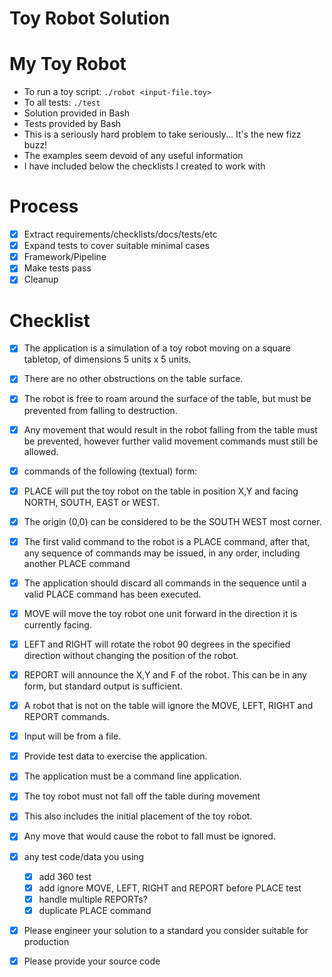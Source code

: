 Toy Robot Solution
==================

# My Toy Robot
- To run a toy script: ```./robot <input-file.toy>```
- To all tests: ```./test```
- Solution provided in Bash
- Tests provided by Bash
- This is a seriously hard problem to take seriously... It's the new fizz buzz!
- The examples seem devoid of any useful information
- I have included below the checklists I created to work with

# Process
- [x] Extract requirements/checklists/docs/tests/etc
- [x] Expand tests to cover suitable minimal cases
- [x] Framework/Pipeline
- [x] Make tests pass
- [x] Cleanup

# Checklist
- [x] The application is a simulation of a toy robot moving on a square tabletop, of dimensions 5 units x 5 units.
- [x] There are no other obstructions on the table surface.
- [x] The robot is free to roam around the surface of the table, but must be prevented from falling to destruction.
- [x] Any movement that would result in the robot falling from the table must be prevented, however further valid movement commands must still be allowed.

- [x] commands of the following (textual) form:
- [x] PLACE will put the toy robot on the table in position X,Y and facing NORTH, SOUTH, EAST or WEST.
- [x] The origin (0,0) can be considered to be the SOUTH WEST most corner.
- [x] The first valid command to the robot is a PLACE command, after that, any sequence of commands may be issued, in any order, including another PLACE command
- [x] The application should discard all commands in the sequence until a valid PLACE command has been executed.
- [x] MOVE will move the toy robot one unit forward in the direction it is currently facing.
- [x] LEFT and RIGHT will rotate the robot 90 degrees in the specified direction without changing the position of the robot.
- [x] REPORT will announce the X,Y and F of the robot. This can be in any form, but standard output is sufficient.

- [x] A robot that is not on the table will ignore the MOVE, LEFT, RIGHT and REPORT commands.
- [x] Input will be from a file.
- [x] Provide test data to exercise the application.
- [x] The application must be a command line application.

- [x] The toy robot must not fall off the table during movement
- [x] This also includes the initial placement of the toy robot.
- [x] Any move that would cause the robot to fall must be ignored.

- [x] any test code/data you using
  - [x] add 360 test
  - [x] add ignore MOVE, LEFT, RIGHT and REPORT before PLACE test
  - [x] handle multiple REPORTs?
  - [x] duplicate PLACE command
- [x] Please engineer your solution to a standard you consider suitable for production
- [x] Please provide your source code
